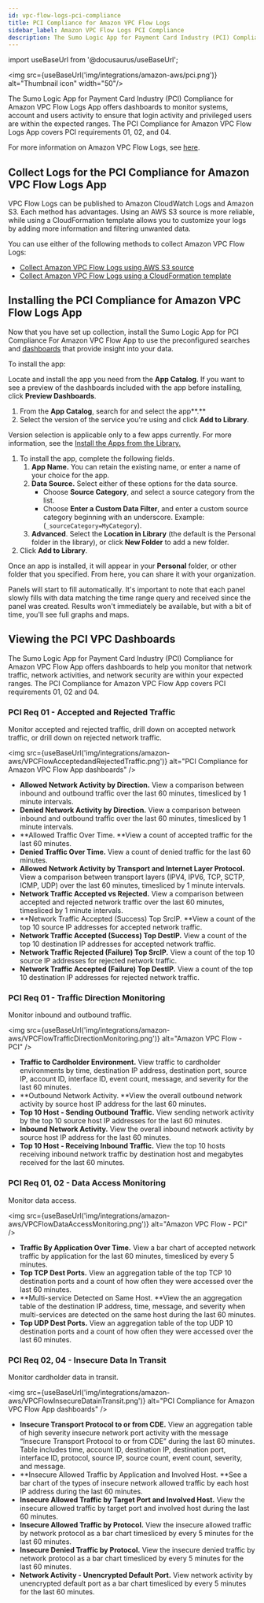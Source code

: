 ```yaml
---
id: vpc-flow-logs-pci-compliance
title: PCI Compliance for Amazon VPC Flow Logs
sidebar_label: Amazon VPC Flow Logs PCI Compliance
description: The Sumo Logic App for Payment Card Industry (PCI) Compliance for Amazon VPC Flow Logs App offers dashboards to monitor systems, account and users activity to ensure that login activity and privileged users are within the expected ranges.
---
```


import useBaseUrl from '@docusaurus/useBaseUrl';

<img src={useBaseUrl('img/integrations/amazon-aws/pci.png')} alt="Thumbnail icon" width="50"/>

The Sumo Logic App for Payment Card Industry (PCI) Compliance for Amazon VPC Flow Logs App offers dashboards to monitor systems, account and users activity to ensure that login activity and privileged users are within the expected ranges. The PCI Compliance for Amazon VPC Flow Logs App covers PCI requirements 01, 02, and 04.

For more information on Amazon VPC Flow Logs, see [here](http://docs.aws.amazon.com/AmazonVPC/latest/UserGuide/flow-logs.html).


## Collect Logs for the PCI Compliance for Amazon VPC Flow Logs App

VPC Flow Logs can be published to Amazon CloudWatch Logs and Amazon S3. Each method has advantages. Using an AWS S3 source is more reliable, while using a CloudFormation template allows you to customize your logs by adding more information and filtering unwanted data.

You can use either of the following methods to collect Amazon VPC Flow Logs:

* [Collect Amazon VPC Flow Logs using AWS S3 source](#Collect_Amazon_VPC_Flow_Logs_using_AWS_S3_Source)
* [Collect Amazon VPC Flow Logs using a CloudFormation template](#Collect-Amazon-VPC-Flow-Logs-from-CloudWatch-Using-CloudFormation)


## Installing the PCI Compliance for Amazon VPC Flow Logs App

Now that you have set up collection, install the Sumo Logic App for PCI Compliance For Amazon VPC Flow App to use the preconfigured searches and [dashboards](#viewing-dashboards) that provide insight into your data.

To install the app:

Locate and install the app you need from the **App Catalog**. If you want to see a preview of the dashboards included with the app before installing, click **Preview Dashboards**.

1. From the **App Catalog**, search for and select the app**.**
2. Select the version of the service you're using and click **Add to Library**.

Version selection is applicable only to a few apps currently. For more information, see the [Install the Apps from the Library.](/docs/get-started/library/install-apps)

1. To install the app, complete the following fields.
    1. **App Name.** You can retain the existing name, or enter a name of your choice for the app. 
    2. **Data Source.** Select either of these options for the data source. 
        * Choose **Source Category**, and select a source category from the list. 
        * Choose **Enter a Custom Data Filter**, and enter a custom source category beginning with an underscore. Example: (`_sourceCategory=MyCategory`). 
    3. **Advanced**. Select the **Location in Library** (the default is the Personal folder in the library), or click **New Folder** to add a new folder.
2. Click **Add to Library**.

Once an app is installed, it will appear in your **Personal** folder, or other folder that you specified. From here, you can share it with your organization.

Panels will start to fill automatically. It's important to note that each panel slowly fills with data matching the time range query and received since the panel was created. Results won't immediately be available, but with a bit of time, you'll see full graphs and maps.


## Viewing the PCI VPC Dashboards

The Sumo Logic App for Payment Card Industry (PCI) Compliance for Amazon VPC Flow App offers dashboards to help you monitor that network traffic, network activities, and network security are within your expected ranges. The PCI Compliance for Amazon VPC Flow App covers PCI requirements 01, 02 and 04.


### PCI Req 01 - Accepted and Rejected Traffic

Monitor accepted and rejected traffic, drill down on accepted network traffic, or drill down on rejected network traffic.

<img src={useBaseUrl('img/integrations/amazon-aws/VPCFlowAcceptedandRejectedTraffic.png')} alt="PCI Compliance for Amazon VPC Flow App dashboards" />

* **Allowed Network Activity by Direction.** View a comparison between inbound and outbound traffic over the last 60 minutes, timesliced by 1 minute intervals.
* **Denied Network Activity by Direction.** View a comparison between inbound and outbound traffic over the last 60 minutes, timesliced by 1 minute intervals.
* **Allowed Traffic Over Time. **View a count of accepted traffic for the last 60 minutes.
* **Denied Traffic Over Time.** View a count of denied traffic for the last 60 minutes.
* **Allowed Network Activity by Transport and Internet Layer Protocol.** View a comparison between transport layers (IPV4, IPV6, TCP, SCTP, ICMP, UDP) over the last 60 minutes, timesliced by 1 minute intervals.
* **Network Traffic Accepted vs Rejected.** View a comparison between accepted and rejected network traffic over the last 60 minutes, timesliced by 1 minute intervals.
* **Network Traffic Accepted (Success) Top SrcIP. **View a count of the top 10 source IP addresses for accepted network traffic.
* **Network Traffic Accepted (Success) Top DestIP.** View a count of the top 10 destination IP addresses for accepted network traffic.
* **Network Traffic Rejected (Failure) Top SrcIP.** View a count of the top 10 source IP addresses for rejected network traffic.
* **Network Traffic Accepted (Failure) Top DestIP.** View a count of the top 10 destination IP addresses for rejected network traffic.


### PCI Req 01 - Traffic Direction Monitoring

Monitor inbound and outbound traffic.

<img src={useBaseUrl('img/integrations/amazon-aws/VPCFlowTrafficDirectionMonitoring.png')} alt="Amazon VPC Flow - PCI" />

* **Traffic to Cardholder Environment.**  View traffic to cardholder environments by time, destination IP address, destination port, source IP, account ID, interface ID, event count, message, and severity for the last 60 minutes.
* **Outbound Network Activity. **View the overall outbound network activity by source host IP address for the last 60 minutes.
* **Top 10 Host - Sending Outbound Traffic.** View sending network activity by the top 10 source host IP addresses for the last 60 minutes.
* **Inbound Network Activity.** View the overall inbound network activity by source host IP address for the last 60 minutes.
* **Top 10 Host - Receiving Inbound Traffic.** View the top 10 hosts receiving inbound network traffic by destination host and megabytes received for the last 60 minutes.


### PCI Req 01, 02 - Data Access Monitoring

Monitor data access.

<img src={useBaseUrl('img/integrations/amazon-aws/VPCFlowDataAccessMonitoring.png')} alt="Amazon VPC Flow - PCI" />

* **Traffic By Application Over Time.** View a bar chart of accepted network traffic by application for the last 60 minutes, timesliced by every 5 minutes.
* **Top TCP Dest Ports.** View an aggregation table of the top TCP 10 destination ports and a count of how often they were accessed over the last 60 minutes.
* **Multi-service Detected on Same Host. **View the an aggregation table of the destination IP address, time, message, and severity when multi-services are detected on the same host during the last 60 minutes.
* **Top UDP Dest Ports.** View an aggregation table of the top UDP 10 destination ports and a count of how often they were accessed over the last 60 minutes.


### PCI Req 02, 04 - Insecure Data In Transit

Monitor cardholder data in transit.

<img src={useBaseUrl('img/integrations/amazon-aws/VPCFlowInsecureDatainTransit.png')} alt="PCI Compliance for Amazon VPC Flow App dashboards" />

* **Insecure Transport Protocol to or from CDE.** View an aggregation table of high severity insecure network port activity  with the message “Insecure Transport Protocol to or from CDE” during the last 60 minutes. Table includes time, account ID, destination IP, destination port, interface ID, protocol, source IP, source count, event count, severity, and message.
* **Insecure Allowed Traffic by Application and Involved Host. **See a bar chart of the types of insecure network allowed traffic by each host IP address during the last 60 minutes.
* **Insecure Allowed Traffic by Target Port and Involved Host.** View the insecure allowed traffic by target port and involved host during the last 60 minutes.
* **Insecure Allowed Traffic by Protocol.** View the insecure allowed traffic by network protocol as a bar chart timesliced by every 5 minutes for the last 60 minutes.
* **Insecure Denied Traffic by Protocol.** View the insecure denied traffic by network protocol as a bar chart timesliced by every 5 minutes for the last 60 minutes.
* **Network Activity - Unencrypted Default Port.** View network activity by unencrypted default port as a bar chart timesliced by every 5 minutes for the last 60 minutes.
